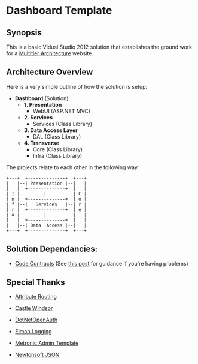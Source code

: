 Dashboard Template
==================

Synopsis
--------

This is a basic Vidusl Studio 2012 solution that establishes the ground work for
a [Multitier Architecture][] website.

Architecture Overview
---------------------

Here is a very simple outline of how the solution is setup:

* **Dashboard** (Solution)
    * **1. Presentation**
        * WebUI (ASP.NET MVC)
    * **2. Services**
        * Services (Class Library)
    * **3. Data Access Layer**
        * DAL (Class Library)
    * **4. Transverse**
        * Core (Class Library)
        * Infra (Class Library)

The projects relate to each other in the following way:

    +---+  +--------------+  +---+
    |   |--| Presentation |--|   |
    |   |  +--------------+  |   |
    | I |         |          | C |
    | n |  +--------------+  | o |
    | f |--|   Services   |--| r |
    | r |  +--------------+  | e |
    | a |         |          |   |
    |   |  +--------------+  |   |
    |   |--| Data  Access |--|   |
    +---+  +--------------+  +---+

Solution Dependancies:
----------------------

* [Code Contracts][] (See [this post][Code Contracts Help] for guidance if you're having problems)

Special Thanks
--------------

* [Attribute Routing][]
* [Castle Windsor][]
* [DotNetOpenAuth][]
* [Elmah Logging][]
* [Metronic Admin Template][Metronic]
* [Newtonsoft JSON][]




  [Attribute Routing]: http://attributerouting.net/
  [Castle Windsor]: http://docs.castleproject.org/Windsor.MainPage.ashx
  [Code Contracts]: http://msdn.microsoft.com/en-us/devlabs/dd491992.aspx "Code Contracts for .NET"
  [Code Contracts Help]: http://blogs.msdn.com/b/bclteam/archive/2010/01/26/i-just-installed-visual-studio-2010-now-how-do-i-get-code-contracts-melitta-andersen.aspx
  [DotNetOpenAuth]: http://dotnetopenauth.net/
  [Elmah Logging]: https://code.google.com/p/elmah/
  [Metronic]: http://themeforest.net/item/metronic-responsive-admin-dashboard-template/4021469
  [Multitier Architecture]: http://en.wikipedia.org/wiki/Multitier_architecture "Multitier Architecture"
  [Newtonsoft JSON]: http://james.newtonking.com/pages/json-net.aspx